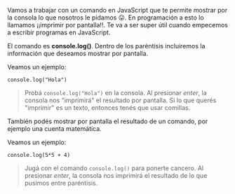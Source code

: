 Vamos a trabajar con un comando en JavaScript que te permite mostrar por la consola lo que nosotros le pidamos :stuck_out_tongue:. En programación a esto lo llamamos ¡¡imprimir por pantalla!!. Te va a ser super útil cuando empecemos a escribir programas en JavaScript.

El comando es **console.log()**. Dentro de los paréntisis incluiremos la información que deseamos mostrar por pantalla. 

Veamos un ejemplo:

```
console.log("Hola")
```

> Probá `console.log("Hola")` en la consola. 
Al presionar *enter*, la consola nos "imprimirá" el resultado por pantalla. Si lo que querés "imprimir" es un texto, entonces tenés que usar comillas. 

También podés mostrar por pantalla el resultado de un comando, por ejemplo una cuenta matemática. 

Veamos un ejemplo:

```
console.log(5*5 + 4)
```

> Jugá con el comando `console.log()` para ponerte cancero. Al presionar *enter*, la consola nos imprimirá el resultado de lo que pusimos entre paréntisis.
